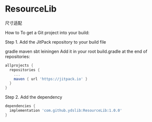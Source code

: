 # ResourceLib
尺寸适配


How to
To get a Git project into your build:

Step 1. Add the JitPack repository to your build file

gradle
maven
sbt
leiningen
Add it in your root build.gradle at the end of repositories:

```groovy
allprojects {
  repositories {
    ...
    maven { url 'https://jitpack.io' }
  }
}
```
Step 2. Add the dependency
```groovy
dependencies {
  implementation 'com.github.ydslib:ResourceLib:1.0.0'
}
```
